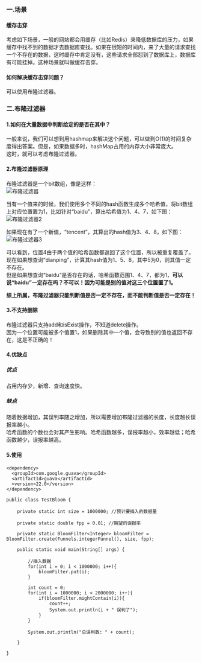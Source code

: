 ### 一.场景
#### 缓存击穿
考虑如下场景，一般的网站都会用缓存（比如Redis）来降低数据库的压力，如果缓存中找不到的数据才去数据库查找。如果在很短的时间内，来了大量的请求查找
一个不存在的数据，这时缓存中肯定没有，这些请求全部怼到了数据库上，数据库有可能挂掉。这种场景就叫做缓存击穿。  

#### 如何解决缓存击穿问题？
可以使用布隆过滤器。  

### 二.布隆过滤器
#### 1.如何在大量数据中判断给定的是否在其中？  
一般来说，我们可以想到用hashmap来解决这个问题，可以做到O(1)的时间复杂度得出答案。但是，如果数据多时，hashMap占用的内存大小非常庞大。  
这时，就可以考虑布隆过滤器。  

#### 2.布隆过滤器原理
布隆过滤器是一个bit数组，像是这样：  
![布隆过滤器](https://upload-images.jianshu.io/upload_images/2818100-b12db45de66cca7f.png?imageMogr2/auto-orient/strip%7CimageView2/2/w/1240)  

当有一个值来的时候，我们使用多个不同的hash函数生成多个哈希值，将bit数组上对应位置置为1，比如针对“baidu”，算出哈希值为1、4、7，如下图：  
![布隆过滤器2](https://upload-images.jianshu.io/upload_images/2818100-acc65139b507ba42.png?imageMogr2/auto-orient/strip%7CimageView2/2/w/1240)  

如果现在有了一个新值，“tencent”，其算出的hash值为3、4、8，如下图：  
![布隆过滤器3](https://upload-images.jianshu.io/upload_images/2818100-536e86332196ce91.png?imageMogr2/auto-orient/strip%7CimageView2/2/w/1240)  

可以看到，位置4由于两个值的哈希函数都返回了这个位置，所以被重复覆盖了。现在如果想查询“dianping”，计算其hash值为1、5、8，其中5为0，则其值一定不存在。  
但是如果想查询“baidu”是否存在的话，哈希函数范围1、4、7，都为1，**可以说“baidu”一定存在吗？不可以！因为可能是别的值对这三个位置置了1。**  

**综上所属，布隆过滤器只能判断值是否一定不存在，而不能判断值是否一定存在！**  

#### 3.不支持删除
布隆过滤器只支持add和isExist操作，不知道delete操作。  
因为一个位置可能被多个值置1，如果删除其中一个值，会导致别的值也返回不存在，这是不正确的！  

#### 4.优缺点
##### 优点
占用内存少，新增、查询速度快。  

##### 缺点
随着数据增加，其误判率随之增加，所以需要增加布隆过滤器的长度，长度越长误报率越小。  
哈希函数的个数也会对其产生影响。哈希函数越多，误报率越小，效率越低；哈希函数越少，误报率越高。  

#### 5.使用
```
<dependency>
  <groupId>com.google.guava</groupId>
  <artifactId>guava</artifactId>
  <version>22.0</version>
</dependency>

public class TestBloom {

    private static int size = 1000000; //预计要插入的数据量

    private static double fpp = 0.01; //期望的误报率

    private static BloomFilter<Integer> bloomFilter = BloomFilter.create(Funnels.integerFunnel(), size, fpp);

    public static void main(String[] args) {

        //插入数据
        for(int i = 0; i < 1000000; i++){
            bloomFilter.put(i);
        }

        int count = 0;
        for(int i = 1000000; i < 2000000; i++){
            if(bloomFilter.mightContain(i)){
                count++;
                System.out.println(i + " 误判了");
            }
        }

        System.out.println("总误判数: " + count);

    }

}
```



